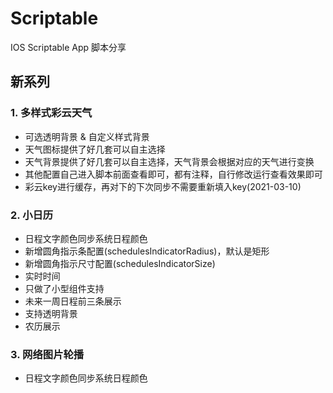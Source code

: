 # Scriptable
IOS Scriptable App 脚本分享

## 新系列

### 1. 多样式彩云天气
- 可选透明背景 & 自定义样式背景
- 天气图标提供了好几套可以自主选择
- 天气背景提供了好几套可以自主选择，天气背景会根据对应的天气进行变换
- 其他配置自己进入脚本前面查看即可，都有注释，自行修改运行查看效果即可
- 彩云key进行缓存，再对下的下次同步不需要重新填入key(2021-03-10)

### 2. 小日历
- 日程文字颜色同步系统日程颜色
- 新增圆角指示条配置(schedulesIndicatorRadius)，默认是矩形
- 新增圆角指示尺寸配置(schedulesIndicatorSize)
- 实时时间
- 只做了小型组件支持
- 未来一周日程前三条展示
- 支持透明背景
- 农历展示

### 3. 网络图片轮播
- 日程文字颜色同步系统日程颜色
